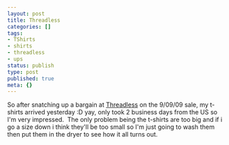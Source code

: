 ```yaml
---
layout: post
title: Threadless
categories: []
tags:
- TShirts
- shirts
- threadless
- ups
status: publish
type: post
published: true
meta: {}
---
```

So after snatching up a bargain at 
[Threadless](http://www.threadless.com) on the 9/09/09 sale, my t-shirts arrived yesterday :D yay, only took 2 business days from the US so I'm very impressed.  The only problem being the t-shirts are too big and if i go a size down i think they'll be too small so I'm just going to wash them then put them in the dryer to see how it all turns out.
